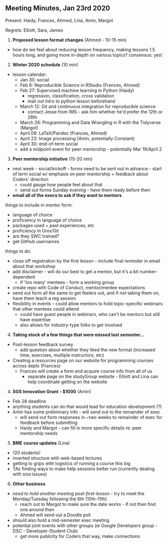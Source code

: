 ## Meeting Minutes, Jan 23rd 2020

Present: Haidy, Frances, Ahmed, Lina, Amin, Margot

Regrets: Elliott, Sara, James

1. **Proposed lesson format changes** (Ahmed - 10-15 min)
 * how do we feel about reducing lesson frequency, making lessons 1.5 hours
   long, and going more in-depth on various topics? consensus: yes!

2. **Winter 2020 schedule** (10 min)

* lesson calendar:
    * Jan 30: social
    * Feb 6: Reproducible Science in RStudio (Frances, Ahmed)
    * Feb 27: Supervised machine learning in Python (Haidy)
        * regression, classification, cross validation
        * mail out intro to python lesson beforehand
    * March 12: Git and continuous integration for reproducible science
        * contact Jesse from IMS - ask him whether he'd prefer the 12th or 26th
    * March 26: Programming and Data Wrangling in R with the Tidyverse (Margot)
    * April 09: LaTeX/Pandoc (Frances, Ahmed)
    * April 23: Image processing (Amin, potentially Constant)
    * April 30: end-of-term social
    * add a midpoint event for peer mentorship - potentially Mar 19/April 2

3. **Peer mentorship initiative** (15-20 min)

* next week - social/kickoff - forms need to be sent out in advance - start of
term social w/ emphasis on peer mentorship + feedback about Coders' direction
    * could gauge how people feel about that
    * send out forms Sunday evening - have them ready before then
* **email all of the execs to ask if they want to mentors**

things to include in mentor form:

* language of choice
* proficiency in language of choice
* packages used + past experiences, etc
* proficiency in Unix/Git
* are they SWC trained? 
* get GitHub usernames

things to do:

* close off registration by the first lesson - include final reminder in email
  about that workshop
* add disclaimer - will do our best to get a mentor, but it's a bit
  number-dependent
    * if 'too many' mentees - form a working group
* create repo with Code of Conduct, mentor/mentee expectations
* send out form all the same to get feelers out, and if not taking them on,
  have them teach a reg session
* flexibility in events - could allow mentors to hold topic-specific webinars
  that other mentees could attend 
    * could have guest people in webinars, who can't be mentors but still have expertise
    * also allows for industry-type folks to get involved

4. **Taking stock of a few things that were missed last semester...**

 * Post-lesson feedback survey
    * add question about whether they liked the new format (increased time,
      exercises, multiple instructors, etc)
 * Creating a resources page on our website for programming courses across
   depts (Frances)
    * Frances will create a form and acquire course info from all of us
        * separate page on the studyGroup website - Elliott and Lina can help
          coordinate getting on the website

4. **SGS Innovation Grant - $1000** (Amin) 

* Feb 28 deadline
* anything students can do that would lead for education development (?)
* Amin has some preliminary info - will send out to the remainder of exec
    * will send out form responses in ~two weeks to remainder of exec for feedback before submitting
    * Haidy and Margot - can fill in more specific details re: peer mentorship needs

5. **BME course updates** (Lina)

* 120 students!
* inverted structure with web-based lectures
* getting to grips with logistics of running a course this big
* TAs finding ways to make help sessions better run (currently dealing with size issues)

6. **Other business**

* _need to hold another meeting post-first-lesson_ - try to meet the Monday/Tuesday following the 6th (10th-11th)
    * reach out to Margot to make sure the date works - if not then find one around then
    * Ahmed will send out a Doodle poll
* should also hold a mid-semester exec meeting
* potential joint events with other groups (ie Google Developers group - DSC - Developer-Student Club)
    * get more publicity for Coders that way, make connections


